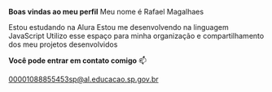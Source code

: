 **Boas vindas ao meu perfil**
Meu nome é Rafael Magalhaes

Estou estudando na Alura
Estou me desenvolvendo na linguagem JavaScript
Utilizo esse espaço para minha organização e compartilhamento dos meu projetos desenvolvidos

**Você pode entrar em contato comigo** 📫

00001088855453sp@al.educacao.sp.gov.br
